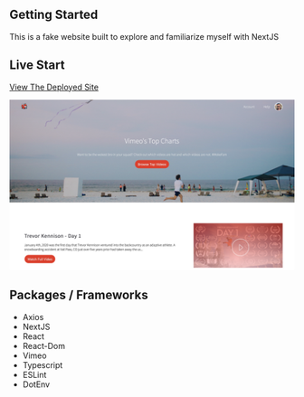 ## Getting Started

This is a fake website built to explore and familiarize myself with NextJS

## Live Start
<a href="https://fake-site.vercel.app/">View The Deployed Site</a>

<img src="public/fake-site-screenshot.png"></img>

## Packages / Frameworks
- Axios
- NextJS
- React
- React-Dom
- Vimeo
- Typescript
- ESLint
- DotEnv